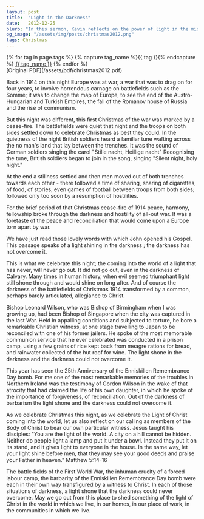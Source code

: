 ```yaml
---
layout: post
title:  "Light in the Darkness"
date:   2012-12-25
blurb: "In this sermon, Kevin reflects on the power of light in the midst of darkness, drawing from historical events such as the Christmas cease-fire of 1914 during World War I, the testimony of Bishop Leonard Wilson during his imprisonment in Singapore, and the Enniskillen Remembrance Day bomb. He emphasizes the enduring light of Christ and the call for Christians to shine this light in their own lives."
og_image: "/assets/img/posts/christmas2012.png"
tags: Christmas
---    
```

<div class="tag-pills">
  {% for tag in page.tags %}
    {% capture tag_name %}{{ tag }}{% endcapture %}
    <a href="{{ site.baseurl }}/tag/{{ tag_name }}" class="tag-pill">{{ tag_name }}</a>
  {% endfor %}
</div>
[Original PDF](/assets/pdf/christmas2012.pdf)

Back in 1914 on this night Europe was at war, a war that was to drag on for four years, to involve horrendous carnage on battlefields such as the Somme; it was to change the map of Europe, to see the end of the Austro-Hungarian and Turkish Empires, the fall of the Romanov house of Russia and the rise of communism.

But this night was different, this first Christmas of the war was marked by a cease-fire. The battlefields were quiet that night and the troops on both sides settled down to celebrate Christmas as best they could. In the quietness of the night British soldiers heard a familiar tune wafting across the no man's land that lay between the trenches. It was the sound of German soldiers singing the carol "Stille nacht, Heillige nacht" Recognising the tune, British soldiers began to join in the song, singing "Silent night, holy night."

At the end a stillness settled and then men moved out of both trenches towards each other - there followed a time of sharing, sharing of cigarettes, of food, of stories, even games of football between troops from both sides; followed only too soon by a resumption of hostilities.

For the brief period of that Christmas cease-fire of 1914 peace, harmony, fellowship broke through the darkness and hostility of all-out war. It was a foretaste of the peace and reconciliation that would come upon a Europe torn apart by war.

We have just read those lovely words with which John opened his Gospel. This passage speaks of a light shining in the darkness ; the darkness has not overcome it.

This is what we celebrate this night; the coming into the world of a light that has never, will never go out. It did not go out, even in the darkness of Calvary. Many times in human history, when evil seemed triumphant light still shone through and would shine on long after. And of course the darkness of the battlefields of Christmas 1914 transformed by a common, perhaps barely articulated, allegiance to Christ.

Bishop Leonard Wilson, who was Bishop of Birmingham when I was growing up, had been Bishop of Singapore when the city was captured in the last War. Held in appalling conditions and subjected to torture, he bore a remarkable Christian witness, at one stage travelling to Japan to be reconciled with one of his former jailers. He spoke of the most memorable communion service that he ever celebrated was conducted in a prison camp, using a few grains of rice kept back from meagre rations for bread, and rainwater collected of the hut roof for wine. The light shone in the darkness and the darkness could not overcome it.

This year has seen the 25th Anniversary of the Enniskillen Remembrance Day bomb. For me one of the most remarkable memories of the troubles in Northern Ireland was the testimony of Gordon Wilson in the wake of that atrocity that had claimed the life of his own daughter, in which he spoke of the importance of forgiveness, of reconciliation. Out of the darkness of barbarism the light shone and the darkness could not overcome it.

As we celebrate Christmas this night, as we celebrate the Light of Christ coming into the world, let us also reflect on our calling as members of the Body of Christ to bear our own particular witness. Jesus taught his disciples: "You are the light of the world. A city on a hill cannot be hidden. Neither do people light a lamp and put it under a bowl. Instead they put it on its stand, and it gives light to everyone in the house. In the same way, let your light shine before men, that they may see your good deeds and praise your Father in heaven." Matthew 5:14-16

The battle fields of the First World War, the inhuman cruelty of a forced labour camp, the barbarity of the Enniskillen Remembrance Day bomb were each in their own way transfigured by a witness to Christ. In each of those situations of darkness, a light shone that the darkness could never overcome. May we go out from this place to shed something of the light of Christ in the world in which we live, in our homes, in our place of work, in the communities in which we live.
